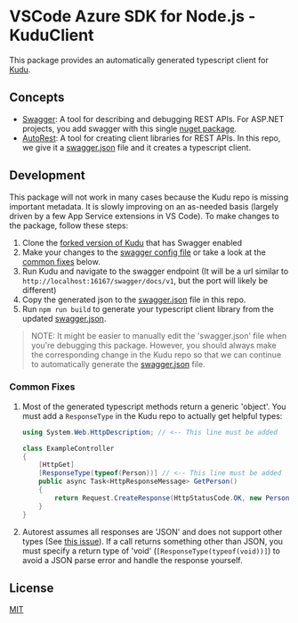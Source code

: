 # VSCode Azure SDK for Node.js - KuduClient

This package provides an automatically generated typescript client for [Kudu](https://github.com/projectkudu/kudu).

## Concepts

* [Swagger](https://swagger.io/): A tool for describing and debugging REST APIs. For ASP.NET projects, you add swagger with this single [nuget package](https://www.nuget.org/packages/Swashbuckle/).
* [AutoRest](https://github.com/Azure/autorest): A tool for creating client libraries for REST APIs. In this repo, we give it a [swagger.json](swagger.json) file and it creates a typescript client.

## Development

This package will not work in many cases because the Kudu repo is missing important metadata. It is slowly improving on an as-needed basis (largely driven by a few App Service extensions in VS Code). To make changes to the package, follow these steps:
1. Clone the [forked version of Kudu](https://github.com/EricJizbaMSFT/kudu/tree/swagger) that has Swagger enabled
1. Make your changes to the [swagger config file](https://github.com/EricJizbaMSFT/kudu/blob/swagger/Kudu.Services.Web/App_Start/SwaggerConfig.cs) or take a look at the [common fixes](#common-fixes) below.
1. Run Kudu and navigate to the swagger endpoint (It will be a url similar to `http://localhost:16167/swagger/docs/v1`, but the port will likely be different)
1. Copy the generated json to the [swagger.json](swagger.json) file in this repo.
1. Run `npm run build` to generate your typescript client library from the updated [swagger.json](swagger.json).

> NOTE: It might be easier to manually edit the 'swagger.json' file when you're debugging this package. However, you should always make the corresponding change in the Kudu repo so that we can continue to automatically generate the [swagger.json](swagger.json) file.

### Common Fixes
1. Most of the generated typescript methods return a generic 'object'. You must add a `ResponseType` in the Kudu repo to actually get helpful types:
    ```c#
    using System.Web.HttpDescription; // <-- This line must be added

    class ExampleController
    {
        [HttpGet]
        [ResponseType(typeof(Person))] // <-- This line must be added
        public async Task<HttpResponseMessage> GetPerson()
        {
            return Request.CreateResponse(HttpStatusCode.OK, new Person('Nathan'));
        }
    }
    ```
1. Autorest assumes all responses are 'JSON' and does not support other types (See [this issue](https://github.com/Azure/autorest/issues/1527)). If a call returns something other than JSON, you must specify a return type of 'void' (`[ResponseType(typeof(void))]`) to avoid a JSON parse error and handle the response yourself.

## License
[MIT](LICENSE.md)